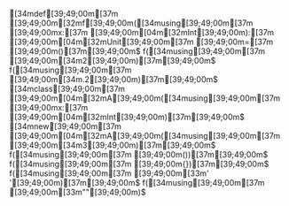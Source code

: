 [34mdef[39;49;00m[37m [39;49;00m[32mf[39;49;00m([34musing[39;49;00m[37m [39;49;00mx:[37m [39;49;00m[04m[32mInt[39;49;00m):[37m [39;49;00m[04m[32mUnit[39;49;00m[37m [39;49;00m=[37m [39;49;00m()[37m[39;49;00m$
f([34musing[39;49;00m[37m [39;49;00m[34m2[39;49;00m)[37m[39;49;00m$
f([34musing[39;49;00m[37m [39;49;00m[34m.2[39;49;00m)[37m[39;49;00m$
[34mclass[39;49;00m[37m [39;49;00m[04m[32mA[39;49;00m([34musing[39;49;00m[37m [39;49;00mx:[37m [39;49;00m[04m[32mInt[39;49;00m)[37m[39;49;00m$
[34mnew[39;49;00m[37m [39;49;00m[04m[32mA[39;49;00m([34musing[39;49;00m[37m [39;49;00m[34m3[39;49;00m)[37m[39;49;00m$
f([34musing[39;49;00m[37m [39;49;00m())[37m[39;49;00m$
f([34musing[39;49;00m[37m [39;49;00m{})[37m[39;49;00m$
f([34musing[39;49;00m[37m [39;49;00m[33m' '[39;49;00m)[37m[39;49;00m$
f([34musing[39;49;00m[37m [39;49;00m[33m""[39;49;00m)$
